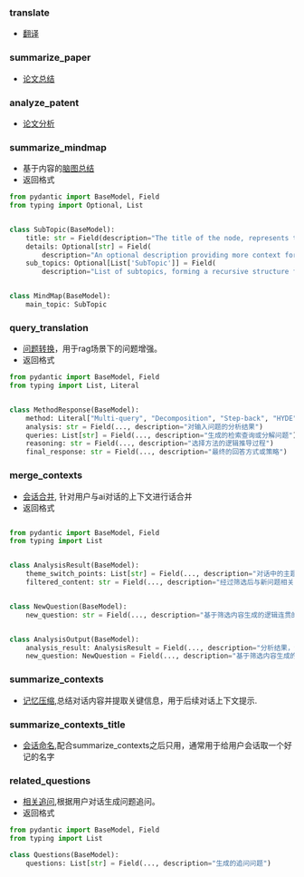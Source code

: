 ### translate

- [翻译](translate.yaml)

### summarize_paper

- [论文总结](summarize_paper.yaml)

### analyze_patent

- [论文分析](analyze_patent.yaml)

### summarize_mindmap

- 基于内容的[脑图总结](summarize_mindmap.yaml)
- 返回格式

```python
from pydantic import BaseModel, Field
from typing import Optional, List


class SubTopic(BaseModel):
    title: str = Field(description="The title of the node, represents the main idea of this subtopic.")
    details: Optional[str] = Field(
        description="An optional description providing more context for the subtopic.")
    sub_topics: Optional[List['SubTopic']] = Field(
        description="List of subtopics, forming a recursive structure for nested nodes.")


class MindMap(BaseModel):
    main_topic: SubTopic
```

### query_translation

- [问题转换](query_translation.yaml)，用于rag场景下的问题增强。
- 返回格式

```python
from pydantic import BaseModel, Field
from typing import List, Literal


class MethodResponse(BaseModel):
    method: Literal["Multi-query", "Decomposition", "Step-back", "HYDE"] = Field(..., description="所选方法")
    analysis: str = Field(..., description="对输入问题的分析结果")
    queries: List[str] = Field(..., description="生成的检索查询或分解问题")
    reasoning: str = Field(..., description="选择方法的逻辑推导过程")
    final_response: str = Field(..., description="最终的回答方式或策略")
```

### merge_contexts

- [会话合并](merge_contexts.yaml), 针对用户与ai对话的上下文进行话合并
- 返回格式

```python

from pydantic import BaseModel, Field
from typing import List


class AnalysisResult(BaseModel):
    theme_switch_points: List[str] = Field(..., description="对话中的主题切换点，通常是一些关键的对话片段")
    filtered_content: str = Field(..., description="经过筛选后与新问题相关的内容")


class NewQuestion(BaseModel):
    new_question: str = Field(..., description="基于筛选内容生成的逻辑连贯的新问题")


class AnalysisOutput(BaseModel):
    analysis_result: AnalysisResult = Field(..., description="分析结果，包含主题切换点和筛选内容")
    new_question: NewQuestion = Field(..., description="基于筛选内容生成的新问题")
```

### summarize_contexts

- [记忆压缩](summarize_contexts.yaml),总结对话内容并提取关键信息，用于后续对话上下文提示.

### summarize_contexts_title

- [会话命名](summarize_contexts_title.yaml),配合summarize_contexts之后只用，通常用于给用户会话取一个好记的名字

### related_questions

- [相关追问](related_questions.yaml),根据用户对话生成问题追问。
- 返回格式
```python
from pydantic import BaseModel, Field
from typing import List

class Questions(BaseModel):
    questions: List[str] = Field(..., description="生成的追问问题")
```